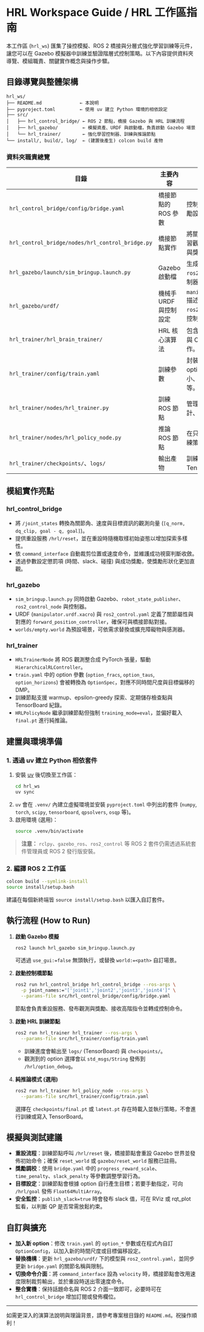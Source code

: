 # HRL Workspace Guide / HRL 工作區指南

本工作區 (`hrl_ws`) 匯集了操控模擬、ROS 2 橋接與分層式強化學習訓練等元件，讓您可以在 Gazebo 模擬器中訓練並驗證階層式控制策略。以下內容提供資料夾導覽、模組職責、關鍵實作概念與操作步驟。

## 目錄導覽與整體架構

```
hrl_ws/
├── README.md              ← 本說明
├── pyproject.toml         ← 使用 uv 建立 Python 環境的相依設定
├── src/
│   ├── hrl_control_bridge/ ← ROS 2 節點，橋接 Gazebo 與 HRL 訓練流程
│   ├── hrl_gazebo/         ← 模擬資產、URDF 與啟動檔，負責啟動 Gazebo 場景
│   └── hrl_trainer/        ← 強化學習控制器、訓練與推論節點
└── install/, build/, log/  ← (建置後產生) colcon build 產物
```

### 資料夾職責總覽

| 目錄 | 主要內容 | 說明 |
|------|----------|------|
| `hrl_control_bridge/config/bridge.yaml` | 橋接節點的 ROS 參數 | 控制頻率、關節限制、獎勵設計等皆在此定義。
| `hrl_control_bridge/nodes/hrl_control_bridge.py` | 橋接節點實作 | 將關節狀態轉換為強化學習觀測，並發布控制命令與獎勵。
| `hrl_gazebo/launch/sim_bringup.launch.py` | Gazebo 啟動檔 | 生成機器人、載入 `ros2_control`，並啟動控制器。
| `hrl_gazebo/urdf/` | 機械手 URDF 與控制設定 | `manipulator.urdf.xacro` 描述機械手，`ros2_control.yaml` 定義控制器與硬體介面。
| `hrl_trainer/hrl_brain_trainer/` | HRL 核心演算法 | 包含階層式 DQN、DMP 與 CBF-QP 安全層實作。
| `hrl_trainer/config/train.yaml` | 訓練參數 | 封裝節點參數，例如 option 集合、回放緩衝大小、TensorBoard 設定等。
| `hrl_trainer/nodes/hrl_trainer.py` | 訓練 ROS 節點 | 管理資料流程、回報統計、儲存檢查點。
| `hrl_trainer/nodes/hrl_policy_node.py` | 推論 ROS 節點 | 在只推論模式下載入已訓練策略並產生指令。
| `hrl_trainer/checkpoints/`、`logs/` | 輸出產物 | 訓練過程中儲存模型與 TensorBoard 記錄。

## 模組實作亮點

### hrl_control_bridge
* 將 `/joint_states` 轉換為關節角、速度與目標資訊的觀測向量 (`[q_norm, dq_clip, goal - q, goal]`)。
* 提供重設服務 `/hrl/reset`，並在重設時隨機取樣初始姿態以增加探索多樣性。
* 依 `command_interface` 自動裁剪位置或速度命令，並維護成功視窗判斷收斂。
* 透過參數設定懲罰項 (時間、slack、碰撞) 與成功獎勵，使獎勵形狀化更加直觀。

### hrl_gazebo
* `sim_bringup.launch.py` 同時啟動 Gazebo、`robot_state_publisher`、`ros2_control_node` 與控制器。
* URDF (`manipulator.urdf.xacro`) 與 `ros2_control.yaml` 定義了關節屬性與對應的 `forward_position_controller`，確保可與橋接節點對接。
* `worlds/empty.world` 為預設場景，可依需求替換或擴充障礙物與感測器。

### hrl_trainer
* `HRLTrainerNode` 將 ROS 觀測整合成 PyTorch 張量，驅動 `HierarchicalRLController`。
* `train.yaml` 中的 option 參數 (`option_fracs`, `option_taus`, `option_horizons`) 會被轉換為 `OptionSpec`，對應不同時間尺度與目標偏移的 DMP。
* 訓練節點支援 warmup、epsilon-greedy 探索、定期儲存檢查點與 TensorBoard 紀錄。
* `HRLPolicyNode` 繼承訓練節點但強制 `training_mode=eval`，並偏好載入 `final.pt` 進行純推論。

## 建置與環境準備

### 1. 透過 uv 建立 Python 相依套件
1. 安裝 [uv](https://github.com/astral-sh/uv) 後切換至工作區：
   ```bash
   cd hrl_ws
   uv sync
   ```
2. `uv` 會在 `.venv/` 內建立虛擬環境並安裝 `pyproject.toml` 中列出的套件 (`numpy`, `torch`, `scipy`, `tensorboard`, `qpsolvers`, `osqp` 等)。
3. 啟用環境 (選用)：
   ```bash
   source .venv/bin/activate
   ```
> **注意：** `rclpy`、`gazebo_ros`、`ros2_control` 等 ROS 2 套件仍需透過系統套件管理員或 ROS 2 發行版安裝。

### 2. 編譯 ROS 2 工作區
```bash
colcon build --symlink-install
source install/setup.bash
```
建議在每個新終端皆 `source install/setup.bash` 以匯入自訂套件。

## 執行流程 (How to Run)

1. **啟動 Gazebo 模擬**
   ```bash
   ros2 launch hrl_gazebo sim_bringup.launch.py
   ```
   可透過 `use_gui:=false` 無頭執行，或替換 `world:=<path>` 自訂場景。

2. **啟動控制橋節點**
   ```bash
   ros2 run hrl_control_bridge hrl_control_bridge --ros-args \
     -p joint_names:="['joint1','joint2','joint3','joint4']" \
     --params-file src/hrl_control_bridge/config/bridge.yaml
   ```
   節點會負責重設服務、發布觀測與獎勵、接收高階指令並轉成控制命令。

3. **啟動 HRL 訓練節點**
   ```bash
   ros2 run hrl_trainer hrl_trainer --ros-args \
     --params-file src/hrl_trainer/config/train.yaml
   ```
   * 訓練進度會輸出至 `logs/` (TensorBoard) 與 `checkpoints/`。
   * 觀測到的 option 選擇會以 `std_msgs/String` 發佈到 `/hrl/option_debug`。

4. **純推論模式 (選用)**
   ```bash
   ros2 run hrl_trainer hrl_policy_node --ros-args \
     --params-file src/hrl_trainer/config/train.yaml
   ```
   選擇在 `checkpoints/final.pt` 或 `latest.pt` 存在時載入並執行策略，不會進行訓練或寫入 TensorBoard。

## 模擬與測試建議

* **重設流程**：訓練節點呼叫 `/hrl/reset` 後，橋接節點會重設 Gazebo 世界並發佈初始命令；確保 `reset_world` 或 `gazebo/reset_world` 服務已註冊。
* **獎勵調校**：使用 `bridge.yaml` 中的 `progress_reward_scale`、`time_penalty`、`slack_penalty` 等參數調整學習行為。
* **目標設定**：訓練節點會根據 option 自行產生目標；若要手動指定，可向 `/hrl/goal` 發佈 `Float64MultiArray`。
* **安全監控**：`publish_slack=true` 時會發布 slack 值，可在 RViz 或 rqt_plot 監看，以判斷 QP 是否常需放鬆約束。

## 自訂與擴充

* **加入新 option**：修改 `train.yaml` 的 `option_*` 參數或在程式內自訂 `OptionConfig`，以加入新的時間尺度或目標偏移設定。
* **替換機構**：更新 `hrl_gazebo/urdf/` 下的模型與 `ros2_control.yaml`，並同步更新 `bridge.yaml` 的關節名稱與限制。
* **切換命令介面**：將 `command_interface` 設為 `velocity` 時，橋接節點會改用速度限制裁剪輸出，並於重設時送出零速度命令。
* **整合實機**：保持話題命名與 ROS 2 介面一致即可，必要時可在 `hrl_control_bridge` 增加訂閱或發佈欄位。

---
如需更深入的演算法說明與理論背景，請參考專案根目錄的 `README.md`。祝操作順利！
